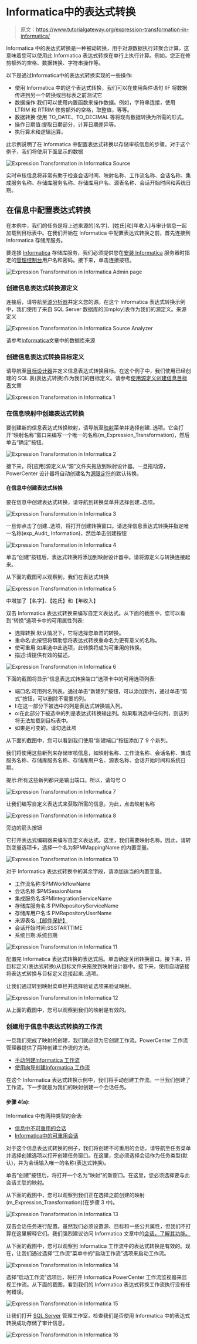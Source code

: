 # Informatica中的表达式转换

> 原文：<https://www.tutorialgateway.org/expression-transformation-in-informatica/>

Informatica 中的表达式转换是一种被动转换，用于对源数据执行非聚合计算。这意味着您可以使用此 Informatica 表达式转换在单行上执行计算。例如，您正在修剪额外的空格、数据转换、字符串操作等。

以下是通过Informatica中的表达式转换实现的一些操作:

*   使用 Informatica 中的这个表达式转换，我们可以在使用条件语句 IIF 将数据传递到另一个转换或目标表之前测试它
*   数据操作:我们可以使用内置函数来操作数据。例如，字符串连接，使用 LTRIM 和 RTRIM 修剪额外的空格，取整值，等等。
*   数据转换:使用 TO_DATE、TO_DECIMAL 等将现有数据转换为所需的形式。
*   操作日期值:提取日期部分，计算日期差异等。
*   执行算术和逻辑运算。

此示例说明了在 Informatica 中配置表达式转换以存储审核信息的步骤。对于这个例子，我们将使用下面显示的数据

![Expression Transformation in Informatica Source](img/5f9de702a57b094e67843e59718ae291.png)

实时审核信息将非常有助于检查会话时间、映射名称、工作流名称、会话名称、集成服务名称、存储库服务名称、存储库用户名、源表名称、会话开始时间和系统日期。

## 在信息中配置表达式转换

在本例中，我们的任务是将上述来源的[名字]、[姓氏]和[年收入]与审计信息一起加载到目标表中。在我们开始在 Informatica 中配置表达式转换之前，首先连接到 Informatica 存储库服务。

要连接 [Informatica](https://www.tutorialgateway.org/informatica/) 存储库服务，我们必须提供您在[安装 Informatica](https://www.tutorialgateway.org/how-to-install-informatica/) 服务器时指定的[管理控制台](https://www.tutorialgateway.org/informatica-admin-console/)用户名和密码。接下来，单击连接按钮。

![Expression Transformation in Informatica Admin page](img/94f8d80d63361b2bfd960a0a92f0d45f.png)

### 创建信息表达式转换源定义

连接后，请导航至[源分析器](https://www.tutorialgateway.org/informatica-source-analyzer/)并定义您的源。在这个 Informatica 表达式转换示例中，我们使用了来自 SQL Server 数据库的[Employ]表作为我们的源定义。来源定义

![Expression Transformation in Informatica Source Analyzer](img/e63f19bce03a01ee949968e30166a68a.png)

请参考[Informatica](https://www.tutorialgateway.org/database-source-in-informatica/)文章中的数据库来源

### 创建信息表达式转换目标定义

请导航至[目标设计器](https://www.tutorialgateway.org/target-designer-in-informatica/)并定义信息表达式转换目标。在这个例子中，我们使用已经创建的 SQL 表(表达式转换)作为我们的目标定义。请参考[使用源定义创建信息目标表](https://www.tutorialgateway.org/create-informatica-target-table-using-source-definition/)文章

![Expression Transformation in Informatica 1](img/055cb346a6873bd71093fca76abde346.png)

### 在信息映射中创建表达式转换

要创建新的信息表达式转换映射，请导航至[映射](https://www.tutorialgateway.org/informatica-mapping/)菜单并选择创建..选项。它会打开“映射名称”窗口来编写一个唯一的名称(m_Expression_Transformation)，然后单击“确定”按钮。

![Expression Transformation in Informatica 2](img/a8c17b04ec3be4a4733831adfca3bd01.png)

接下来，将[应用]源定义从“源”文件夹拖放到映射设计器。一旦拖动源，PowerCenter 设计器将自动创建名为[源限定符](https://www.tutorialgateway.org/source-qualifier-transformation-in-informatica/)的默认转换。

#### 在信息中创建表达式转换

要在信息中创建表达式转换，请导航到转换菜单并选择创建..选项。

![Expression Transformation in Informatica 3](img/7ea252ad834cc1f8cea40571aee3eebf.png)

一旦你点击了创建..选项，将打开创建转换窗口。请选择信息表达式转换并指定唯一名称(exp_Audit_ Information)，然后单击创建按钮

![Expression Transformation in Informatica 4](img/68becd1aab9768ea04639543174d39c0.png)

单击“创建”按钮后，表达式转换将添加到映射设计器中。请将源定义与转换连接起来。

从下面的截图可以观察到，我们在表达式转换

![Expression Transformation in Informatica 5](img/dbcd56448720f8ecf02d4b21a44c6914.png)

中增加了【名字】、【姓氏】和【年收入】

双击 Informatica 表达式转换来编写自定义表达式。从下面的截图中，您可以看到“转换”选项卡中的可用属性列表:

*   选择转换:默认情况下，它将选择您单击的转换。
*   重命名:此按钮将帮助您将表达式转换重命名为更有意义的名称。
*   使可重用:如果选中此选项，此转换将成为可重用的转换。
*   描述:请提供有效的描述。

![Expression Transformation in Informatica 6](img/3aa57b9d9d204afe67b2fb41db47d7c3.png)

下面的截图将显示“信息表达式转换端口”选项卡中的可用选项列表:

*   端口名:可用列名列表。通过单击“新建列”按钮，可以添加新列，通过单击“剪式”按钮，可以删除不需要的列。
*   I:在这一部分下被选中的列是表达式转换输入列。
*   o:在此部分下被选中的列是表达式转换输出列。如果取消选中任何列，则该列将无法加载到目标表中。
*   如果是可变的，请勾选此项

从下面的截图中，您可以看到我们使用“新建端口”按钮添加了 9 个新列。

我们将使用这些新列来存储审核信息，如映射名称、工作流名称、会话名称、集成服务名称、存储库服务名称、存储库用户名、源表名称、会话开始时间和系统日期。

提示:所有这些新列都只是输出端口。所以，请勾号 O

![Expression Transformation in Informatica 7](img/6259a66bf867a3105ef07a6133a220bb.png)

让我们编写自定义表达式来获取所需的信息。为此，点击映射名称

![Expression Transformation in Informatica 8](img/f0dbf70917e6cd0071ef8c0ef23da235.png)

旁边的箭头按钮

它打开表达式编辑器来编写自定义表达式。这里，我们需要映射名称。因此，请转到变量选项卡，选择一个名为$PMMappingName 的内置变量。

![Expression Transformation in Informatica 10](img/2837f9f9db7be342dbdf6880ac4b66dc.png)

对于 Informatica 表达式转换中的其余字段，请添加适当的内置变量。

*   工作流名称:$PMWorkflowName
*   会话名称:$PMSessionName
*   集成服务名:$PMIntegrationServiceName
*   存储库服务名:$ PMRepositoryServiceName
*   存储库用户名:$ PMRepositoryUserName
*   来源表名:[【邮件保护】](/cdn-cgi/l/email-protection)
*   会话开始时间:SSSTARTTIME
*   系统日期:系统日期

![Expression Transformation in Informatica 11](img/2541954271d0c328ea9ef589433b63d9.png)

配置完 Informatica 表达式转换的表达式后。单击确定关闭转换窗口。接下来，将目标定义(表达式转换)从目标文件夹拖放到映射设计器中。接下来，使用自动链接将表达式转换与目标定义连接起来..选项。

让我们通过转到映射菜单栏并选择验证选项来验证映射。

![Expression Transformation in Informatica 12](img/97c7bb984ea31aa0a5ab5b5caad4f0ff.png)

从上面的截图中，您可以观察到我们的映射是有效的。

### 创建用于信息中表达式转换的工作流

一旦我们完成了映射的创建，我们就必须为它创建工作流。PowerCenter 工作流管理器提供了两种创建工作流的方法。

*   [手动创建Informatica 工作流](https://www.tutorialgateway.org/informatica-workflow/)
*   [使用向导创建Informatica 工作流](https://www.tutorialgateway.org/informatica-workflow-using-wizard/)

在这个 Informatica 表达式转换示例中，我们将手动创建工作流。一旦我们创建了工作流，下一步就是为我们的映射创建一个会话任务。

#### 步骤 4(a):

Informatica 中有两种类型的会话:

*   [信息中不可重用的会话](https://www.tutorialgateway.org/session-in-informatica/)
*   [Informatica中的可重用会话](https://www.tutorialgateway.org/reusable-session-in-informatica/)

对于这个信息表达式转换的例子，我们将创建不可重用的会话。请导航至任务菜单并选择创建选项以打开创建任务窗口。在这里，您必须选择会话作为任务类型(默认)，并为会话输入唯一的名称(表达式转换)。

单击“创建”按钮后，将打开一个名为“映射”的新窗口。在这里，您必须选择要与此会话关联的映射。

从下面的截图中，您可以观察到我们正在选择之前创建的映射(m_Expression_Transformation)(在步骤 3 中)。

![Expression Transformation in Informatica 13](img/5e58d03a0b257a4a848a862623315d76.png)

双击会话任务进行配置。虽然我们必须设置源、目标和一些公共属性，但我们不打算在这里解释它们。我们强烈建议访问 Informatica 文章中的[会话，了解其功能。](https://www.tutorialgateway.org/session-in-informatica/)

从下面的截图中，您可以观察到 Informatica 工作流中的表达式转换是有效的。现在，让我们通过选择“工作流”菜单中的“启动工作流”选项来启动工作流。

![Expression Transformation in Informatica 14](img/6f39d9a18d4ddb2f064bae3bd5f7fde6.png)

选择“启动工作流”选项后，将打开 Informatica PowerCenter 工作流监视器来监视工作流。从下面的截图，看到我们的 Informatica 表达式转换工作流执行没有任何错误。

![Expression Transformation in Informatica 15](img/f245ab77905dd1f3d2085d6a5630f8b1.png)

让我们打开 [SQL Server](https://www.tutorialgateway.org/sql/) 管理工作室，检查我们是否使用 Informatica 中的表达式转换成功存储了审计信息。

![Expression Transformation in Informatica 16](img/ea7677d869d6202da56961c3c651ddd5.png)